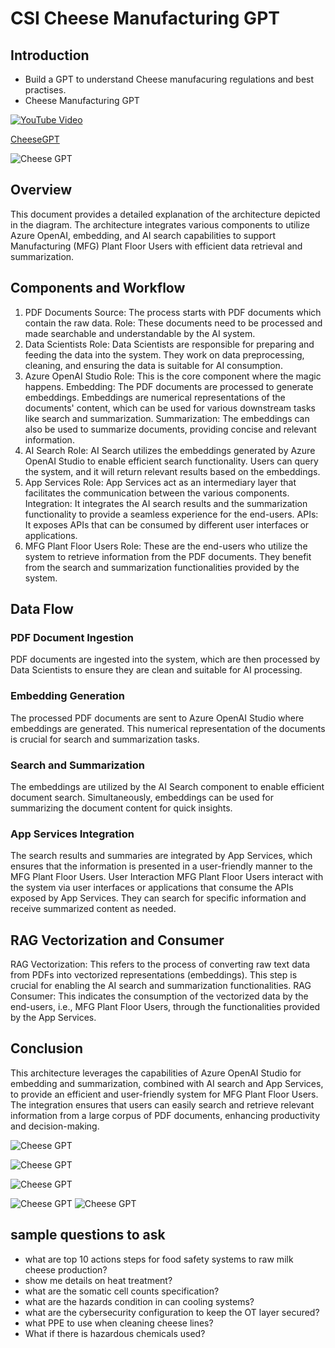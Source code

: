 # CSI Cheese Manufacturing GPT

## Introduction

- Build a GPT to understand Cheese manufacuring regulations and best practises.
- Cheese Manufacturing GPT

[![YouTube Video](https://img.youtube.com/vi/UOaKXG542GM/0.jpg)](https://youtu.be/UOaKXG542GM)

[CheeseGPT](https://csicheesemfggpt.azurewebsites.net/)

![Cheese GPT](https://github.com/balakreshnan/CSICheeseMFGGpt/blob/main/csicheesemfggpt1.jpg "Cheese GPT")

## Overview

This document provides a detailed explanation of the architecture depicted in the diagram. The architecture integrates various components to utilize Azure OpenAI, embedding, and AI search capabilities to support Manufacturing (MFG) Plant Floor Users with efficient data retrieval and summarization.
 

## Components and Workflow

1. PDF Documents
Source: The process starts with PDF documents which contain the raw data.
Role: These documents need to be processed and made searchable and understandable by the AI system.
2. Data Scientists
Role: Data Scientists are responsible for preparing and feeding the data into the system. They work on data preprocessing, cleaning, and ensuring the data is suitable for AI consumption.
3. Azure OpenAI Studio
Role: This is the core component where the magic happens.
Embedding: The PDF documents are processed to generate embeddings. Embeddings are numerical representations of the documents' content, which can be used for various downstream tasks like search and summarization.
Summarization: The embeddings can also be used to summarize documents, providing concise and relevant information.
4. AI Search
Role: AI Search utilizes the embeddings generated by Azure OpenAI Studio to enable efficient search functionality. Users can query the system, and it will return relevant results based on the embeddings.
5. App Services
Role: App Services act as an intermediary layer that facilitates the communication between the various components.
Integration: It integrates the AI search results and the summarization functionality to provide a seamless experience for the end-users.
APIs: It exposes APIs that can be consumed by different user interfaces or applications.
6. MFG Plant Floor Users
Role: These are the end-users who utilize the system to retrieve information from the PDF documents. They benefit from the search and summarization functionalities provided by the system.
 

## Data Flow
 
### PDF Document Ingestion
PDF documents are ingested into the system, which are then processed by Data Scientists to ensure they are clean and suitable for AI processing.

### Embedding Generation
The processed PDF documents are sent to Azure OpenAI Studio where embeddings are generated. This numerical representation of the documents is crucial for search and summarization tasks.

### Search and Summarization
The embeddings are utilized by the AI Search component to enable efficient document search.
Simultaneously, embeddings can be used for summarizing the document content for quick insights.

### App Services Integration
The search results and summaries are integrated by App Services, which ensures that the information is presented in a user-friendly manner to the MFG Plant Floor Users.
User Interaction
MFG Plant Floor Users interact with the system via user interfaces or applications that consume the APIs exposed by App Services. They can search for specific information and receive summarized content as needed.
 

## RAG Vectorization and Consumer
 
RAG Vectorization: This refers to the process of converting raw text data from PDFs into vectorized representations (embeddings). This step is crucial for enabling the AI search and summarization functionalities.
RAG Consumer: This indicates the consumption of the vectorized data by the end-users, i.e., MFG Plant Floor Users, through the functionalities provided by the App Services.
 

## Conclusion
 
This architecture leverages the capabilities of Azure OpenAI Studio for embedding and summarization, combined with AI search and App Services, to provide an efficient and user-friendly system for MFG Plant Floor Users. The integration ensures that users can easily search and retrieve relevant information from a large corpus of PDF documents, enhancing productivity and decision-making.

![Cheese GPT](https://github.com/balakreshnan/CSICheeseMFGGpt/blob/main/images/cheesgpt1.jpg "Cheese GPT")

![Cheese GPT](https://github.com/balakreshnan/CSICheeseMFGGpt/blob/main/images/cheesgpt2.jpg "Cheese GPT")

![Cheese GPT](https://github.com/balakreshnan/CSICheeseMFGGpt/blob/main/images/cheesgpt3.jpg "Cheese GPT")

![Cheese GPT](https://github.com/balakreshnan/CSICheeseMFGGpt/blob/main/images/cheesgpt4.jpg "Cheese GPT")
![Cheese GPT](https://github.com/balakreshnan/CSICheeseMFGGpt/blob/main/images/cheesgpt5.jpg "Cheese GPT")

## sample questions to ask

- what are top 10 actions steps for food safety systems to raw milk cheese production? 
- show me details on heat treatment? 
- what are the somatic cell counts specification? 
- what are the hazards condition in can cooling systems?
- what are the cybersecurity configuration to keep the OT layer secured?
- what PPE to use when cleaning cheese lines?
- What if there is hazardous chemicals used?
